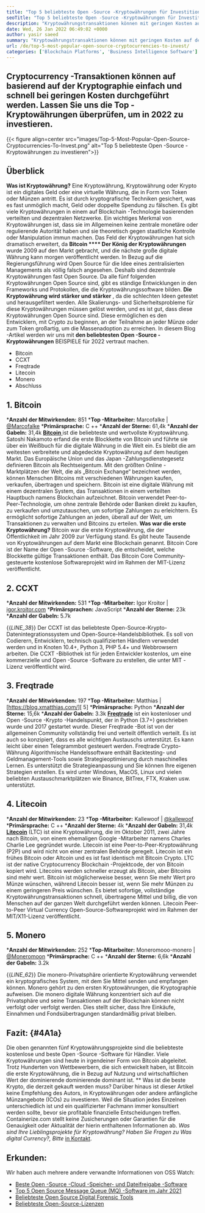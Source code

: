 ```yaml
---
title: "Top 5 beliebteste Open -Source -Kryptowährungen für Investitionen 2022" 
seoTitle: "Top 5 beliebteste Open -Source -Kryptowährungen für Investitionen 2022" 
description: "Kryptowährungstransaktionen können mit geringen Kosten auf der Kryptographie einfach und schnell durchgeführt werden. Lassen Sie uns die Top -Kryptowährungen überprüfen, um in 2022 zu investieren." 
date: Wed, 26 Jan 2022 06:49:02 +0000
author: yasir saeed
summary: "Kryptowährungstransaktionen können mit geringen Kosten auf der Kryptographie einfach und schnell durchgeführt werden. Lassen Sie uns die Top -Kryptowährungen überprüfen, um in 2022 zu investieren." 
url: /de/top-5-most-popular-open-source-cryptocurrencies-to-invest/
categories: ['Blockchain Platforms', 'Business Intelligence Software']
---
```


## Cryptocurrency -Transaktionen können auf basierend auf der Kryptographie einfach und schnell bei geringen Kosten durchgeführt werden. Lassen Sie uns die Top -Kryptowährungen überprüfen, um in 2022 zu investieren.

{{< figure align=center src="images/Top-5-Most-Popular-Open-Source-Cryptocurrencies-To-Invest.png" alt="Top 5 beliebteste Open -Source -Kryptowährungen zu investieren">}}


## **Überblick**
**Was ist Kryptowährung?**  Eine Kryptowährung, Kryptowährung oder Krypto ist ein digitales Geld oder eine virtuelle Währung, die in Form von Token oder Münzen antritt. Es ist durch kryptografische Techniken gesichert, was es fast unmöglich macht, Geld oder doppelte Spendung zu fälschen. Es gibt viele Kryptowährungen in einem auf Blockchain -Technologie basierenden verteilten und dezentralen Netzwerke. Ein wichtiges Merkmal von Kryptowährungen ist, dass sie im Allgemeinen keine zentrale monetäre oder regulierende Autorität haben und sie theoretisch gegen staatliche Kontrolle oder Manipulation immun machen.
Das Feld der Kryptowährungen hat sich dramatisch erweitert, da **Bitcoin  ****  Der König der Kryptowährungen**  wurde 2009 auf den Markt gebracht, und die nächste große digitale Währung kann morgen veröffentlicht werden. In Bezug auf die Regierungsführung wird Open Source für die Idee eines zentralisierten Managements als völlig falsch angesehen. Deshalb sind dezentrale Kryptowährungen fast Open Source.
Da alle fünf folgenden Kryptowährungen Open Source sind, gibt es ständige Entwicklungen in den Frameworks und Protokollen, die die Kryptowährungssoftware bilden. **Die Kryptowährung wird stärker und stärker** , da die schlechten Ideen getestet und herausgefiltert werden. Alle Skalierungs- und Sicherheitsprobleme für diese Kryptowährungen müssen gelöst werden, und es ist gut, dass diese Kryptowährungen Open Source sind. Diese ermöglichen es den Entwicklern, mit Crypto zu beginnen, an der Teilnahme an jeder Münze oder zum Token großartig, um die Massenadoption zu erreichen.
In diesem Blog -Artikel werden wir uns mit **den beliebtesten Open -Source -Kryptowährungen**  BEISPIELE für 2022 vertraut machen.
  * Bitcoin
  * CCXT
  * Freqtrade
  * Litecoin
  * Monero
  * Abschluss

## 1. Bitcoin
  ***Anzahl der Mitwirkenden:**  851
  ***Top -Mitarbeiter:**  Marcofalke | [@Marcofalke][1]
  ***Primärsprache:**  C ++
  ***Anzahl der Sterne:**  61,4k
  ***Anzahl der Gabeln:**  31,4k
[**Bitcoin** ][2] ist die beliebteste und wertvollste Kryptowährung. Satoshi Nakamoto erfand die erste Blockkette von Bitcoin und führte sie über ein Weißbuch für die digitale Währung in die Welt ein. Es bleibt die am weitesten verbreitete und abgedeckte Kryptowährung auf dem heutigen Markt. Das Europäische Union und das Japan -Zahlungsdienstegesetz definieren Bitcoin als Rechtseigentum. Mit den größten Online -Marktplätzen der Welt, die als „Bitcoin Exchange“ bezeichnet werden, können Menschen Bitcoins mit verschiedenen Währungen kaufen, verkaufen, übertragen und speichern.
Bitcoin ist eine digitale Währung mit einem dezentralen System, das Transaktionen in einem verteilten Hauptbuch namens Blockchain aufzeichnet. Bitcoin verwendet Peer-to-Peer-Technologie, um ohne zentrale Behörde oder Banken direkt zu kaufen, zu verkaufen und umzutauschen, um sofortige Zahlungen zu erleichtern. Es ermöglicht sofortige Zahlungen an jeden, überall auf der Welt, um Transaktionen zu verwalten und Bitcoins zu erteilen.
**Was war die erste Kryptowährung?**  Bitcoin war die erste Kryptowährung, die der Öffentlichkeit im Jahr 2009 zur Verfügung stand. Es gibt heute Tausende von Kryptowährungen auf dem Markt eine Blockchain genannt. Bitcoin Core ist der Name der Open -Source -Software, die entscheidet, welche Blockkette gültige Transaktionen enthält. Das Bitcoin Core Community-gesteuerte kostenlose Softwareprojekt wird im Rahmen der MIT-Lizenz veröffentlicht.

## 2. CCXT
  ***Anzahl der Mitwirkenden:**  531
  ***Top -Mitarbeiter:**  Igor Kroitor | [igor.kroitor.com][3]
  ***Primärsprachen:**  JavaScript
  ***Anzahl der Sterne:**  23k
  ***Anzahl der Gabeln:**  5.7k

{{_LINE_38_}}
Der CCXT ist das beliebteste Open-Source-Krypto-Datenintegrationssystem und Open-Source-Handelsbibliothek. Es soll von Codierern, Entwicklern, technisch qualifizierten Händlern verwendet werden und in Knoten 10.4+, Python 3, PHP 5.4+ und Webbrowsern arbeiten. Die CCXT -Bibliothek ist für jeden Entwickler kostenlos, um eine kommerzielle und Open -Source -Software zu erstellen, die unter MIT -Lizenz veröffentlicht wird.

## 3. Freqtrade
  ***Anzahl der Mitwirkenden:**  197
  ***Top -Mitarbeiter:**  Matthias | [https://blog.xmatthias.com/][ 5]
  ***Primärsprache:**  Python
  ***Anzahl der Sterne:**  15,6k
  ***Anzahl der Gabeln:**  3.3k
**[Freqtrade][6]**  ist ein kostenloser und Open -Source -Krypto -Handelspunkt, der in Python (3.7+) geschrieben wurde und 2017 gestartet wurde. Dieser Freqtrade -Bot ist von der allgemeinen Community vollständig frei und verteilt öffentlich verteilt. Es ist auch so konzipiert, dass es alle wichtigen Austauschs unterstützt. Es kann leicht über einen Telegrammbot gesteuert werden.
Freqtrade Crypto-Währung Algorithmische Handelssoftware enthält Backtesting- und Geldmanagement-Tools sowie Strategieoptimierung durch maschinelles Lernen. Es unterstützt die Strategieanpassung und Sie können Ihre eigenen Strategien erstellen. Es wird unter Windows, MacOS, Linux und vielen beliebten Austauschmarktplätzen wie Binance, BitTrex, FTX, Kraken usw. unterstützt.

## 4. Litecoin
  ***Anzahl der Mitwirkenden:**  23
  ***Top -Mitarbeiter:**  Kallewoof | [@kallewoof][7]
  ***Primärsprache:**  C ++
  ***Anzahl der Sterne:**  4k
  ***Anzahl der Gabeln:**  31,4k
**[Litecoin][8]**  (LTC) ist eine Kryptowährung, die im Oktober 2011, zwei Jahre nach Bitcoin, von einem ehemaligen Google -Mitarbeiter namens Charles Charlie Lee gegründet wurde. Litecoin ist eine Peer-to-Peer-Kryptowährung (P2P) und wird nicht von einer zentralen Behörde geregelt. Litecoin ist ein frühes Bitcoin oder Altcoin und es ist fast identisch mit Bitcoin Crypto. LTC ist der native Cryptocurrency Blockchain -Projektcode, der von Bitcoin kopiert wird.
Litecoins werden schneller erzeugt als Bitcoin, aber Bitcoins sind mehr wert. Bitcoin ist möglicherweise besser, wenn Sie mehr Wert pro Münze wünschen, während Litecoin besser ist, wenn Sie mehr Münzen zu einem geringeren Preis wünschen. Es bietet sofortige, vollständige Kryptowährungstransaktionen schnell, übertragene Mittel und billig, die von Menschen auf der ganzen Welt durchgeführt werden können. Litecoin Peer-to-Peer Virtual Currency Open-Source-Softwareprojekt wird im Rahmen der MIT/X11-Lizenz veröffentlicht.

## 5. Monero
  ***Anzahl der Mitwirkenden:**  252
  ***Top-Mitarbeiter:**  Moneromooo-monero | [@Moneromoon][9]
  ***Primärsprache:**  C ++
  ***Anzahl der Sterne:**  6,6k
  ***Anzahl der Gabeln:**  3.2k

{{_LINE_62_}}
Die monero-Privatsphäre orientierte Kryptowährung verwendet ein kryptografisches System, mit dem Sie Mittel senden und empfangen können. Monero gehört zu den ersten Kryptowährungen, die Kryptographie aufweisen. Die monero digitale Währung konzentriert sich auf die Privatsphäre und seine Transaktionen auf der Blockchain können nicht verfolgt oder verfolgt werden. Dies stellt sicher, dass Ihre Einkäufe, Einnahmen und Fondsübertragungen standardmäßig privat bleiben.

## **Fazit:** {#4A1a}
Die oben genannten fünf Kryptowährungsprojekte sind die beliebteste kostenlose und beste Open -Source -Software für Händler. Viele Kryptowährungen sind heute in irgendeiner Form von Bitcoin abgeleitet. Trotz Hunderten von Wettbewerbern, die sich entwickelt haben, ist Bitcoin die erste Kryptowährung, die in Bezug auf Nutzung und wirtschaftlichen Wert der dominierende dominierende dominant ist.
** Was ist die beste Krypto, die derzeit gekauft werden muss? Darüber hinaus ist dieser Artikel keine Empfehlung des Autors, in Kryptowährungen oder andere anfängliche Münzangebote (ICOs) zu investieren. Weil die Situation jedes Einzelnen unterschiedlich ist und ein qualifizierter Fachmann immer konsultiert werden sollte, bevor sie profitable finanzielle Entscheidungen treffen. Containerize.com stellt keine Zusicherungen oder Garantien für die Genauigkeit oder Aktualität der hierin enthaltenen Informationen ab.
_Was sind Ihre Lieblingsprojekte für Kryptowährung? Haben Sie Fragen zu _Was digital Currency_?, Bitte_ [in Kontakt][11].

## Erkunden:
Wir haben auch mehrere andere verwandte Informationen von OSS Watch:
  * [Beste Open -Source -Cloud -Speicher- und Dateifreigabe -Software][12]
  * [Top 5 Open Source Message Queue (MQ) -Software im Jahr 2021][13]
  * [Beliebteste Open Source Digital Forensic Tools][14]
  * [Beliebteste Open-Source-Lizenzen][15]

  
[1]: https://twitter.com/spyced?lang=en
[2]: https://github.com/bitcoin/bitcoin
[3]: http://igor.kroitor.com/
[4]: https://github.com/ccxt/ccxt
[5]: https://twitter.com/liggitt?lang=en
[6]: https://github.com/freqtrade/freqtrade
[7]: https://twitter.com/brian_coca?lang=en
[8]: https://github.com/litecoin-project/litecoin
[9]: https://twitter.com/timograham?lang=en
[10]: https://github.com/monero-project/monero
[11]: mailto:yasir.saeed@aspose.com
[12]: https://products.containerize.com/backup-and-sync/
[13]: https://blog.containerize.com/message-queue-software/top-5-open-source-message-queue-software-in-2021/
[14]: https://blog.containerize.com/digital-forensic-tools/top-5-open-source-digital-forensic-tools-in-2021/
[15]: https://blog.containerize.com/licenses-standards/top-5-most-popular-osi-approved-open-source-licenses-of-2021/
